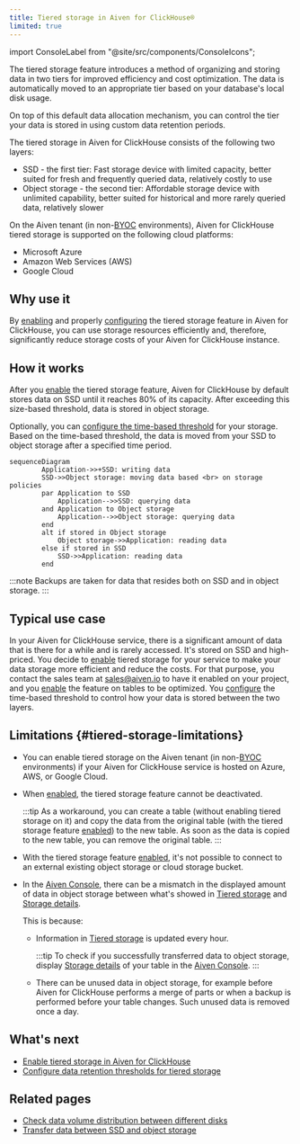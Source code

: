 ```yaml
---
title: Tiered storage in Aiven for ClickHouse®
limited: true
---
```


import ConsoleLabel from "@site/src/components/ConsoleIcons";

The tiered storage feature introduces a method of organizing and storing data in two tiers for improved efficiency and cost optimization. The data is automatically moved to an appropriate tier based on your database's local disk usage.

On top of this default data allocation mechanism, you can control the tier your
data is stored in using custom data retention periods.

The tiered storage in Aiven for ClickHouse consists of the following two
layers:

- SSD - the first tier: Fast storage device with limited capacity, better suited for fresh
  and frequently queried data, relatively costly to use
- Object storage - the second tier: Affordable storage device with unlimited capability,
  better suited for historical and more rarely queried data, relatively slower

On the Aiven tenant (in non-[BYOC](/docs/platform/concepts/byoc) environments), Aiven for
ClickHouse tiered storage is supported on the following cloud platforms:

- Microsoft Azure
- Amazon Web Services (AWS)
- Google Cloud

## Why use it

By
[enabling](/docs/products/clickhouse/howto/enable-tiered-storage) and properly
[configuring](/docs/products/clickhouse/howto/configure-tiered-storage) the tiered storage
feature in Aiven for ClickHouse, you can
use storage resources efficiently and, therefore, significantly reduce
storage costs of your Aiven for ClickHouse instance.

## How it works

After you
[enable](/docs/products/clickhouse/howto/enable-tiered-storage) the tiered storage feature,
Aiven for ClickHouse by default
stores data on SSD until it reaches 80% of its capacity. After exceeding
this size-based threshold, data is stored in object storage.

Optionally, you can
[configure the time-based threshold](/docs/products/clickhouse/howto/configure-tiered-storage)
for your storage. Based on the time-based threshold, the
data is moved from your SSD to object storage after a specified time
period.

```mermaid
sequenceDiagram
        Application->>+SSD: writing data
        SSD->>Object storage: moving data based <br> on storage policies
        par Application to SSD
            Application-->>SSD: querying data
        and Application to Object storage
            Application-->>Object storage: querying data
        end
        alt if stored in Object storage
            Object storage->>Application: reading data
        else if stored in SSD
            SSD->>Application: reading data
        end
```

:::note
Backups are taken for data that resides both on SSD and in object
storage.
:::

## Typical use case

In your Aiven for ClickHouse service, there is a significant amount of
data that is there for a while and is rarely accessed. It's stored
on SSD and high-priced. You decide to
[enable](/docs/products/clickhouse/howto/enable-tiered-storage) tiered storage for your
service to make your data storage
more efficient and reduce the costs. For that purpose, you contact the
sales team at [sales@aiven.io](mailto:sales@aiven.io) to have it enabled on your project,
and you
[enable](/docs/products/clickhouse/howto/enable-tiered-storage) the feature on tables to
be optimized. You
[configure](/docs/products/clickhouse/howto/configure-tiered-storage) the time-based
threshold to control how your data is stored
between the two layers.

## Limitations {#tiered-storage-limitations}

-   You can enable tiered storage on the Aiven tenant
    (in non-[BYOC](/docs/platform/concepts/byoc) environments) if your Aiven for
    ClickHouse service is hosted on Azure, AWS, or Google Cloud.
-   When
    [enabled](/docs/products/clickhouse/howto/enable-tiered-storage), the tiered storage
    feature cannot be deactivated.

    :::tip
    As a workaround, you can create a table (without enabling tiered
    storage on it) and copy the data from the original table (with the
    tiered storage feature
    [enabled](/docs/products/clickhouse/howto/enable-tiered-storage)) to the new table. As
    soon as the data is copied to the
    new table, you can remove the original table.
    :::

-   With the tiered storage feature
    [enabled](/docs/products/clickhouse/howto/enable-tiered-storage), it's not possible to
    connect to an external existing
    object storage or cloud storage bucket.

-   In the [Aiven Console](https://console.aiven.io/), there can be a mismatch in the
    displayed amount of data in object storage between what's showed in
    [Tiered storage](/docs/products/clickhouse/howto/list-tiered-storage#access-tiered-storage-details)
    and
    [Storage details](/docs/products/clickhouse/howto/list-tiered-storage#access-tiered-storage-details).

    This is because:

    - Information in
      [Tiered storage](/docs/products/clickhouse/howto/list-tiered-storage#access-tiered-storage-details)
      is updated every hour.

      :::tip
      To check if you successfully transferred data to object storage, display
      [Storage details](/docs/products/clickhouse/howto/list-tiered-storage#access-tiered-storage-details)
      of your table in the [Aiven Console](https://console.aiven.io/).
      :::

    - There can be unused data in object storage, for example before Aiven for ClickHouse
      performs a merge of parts or when a backup is performed before your table changes.
      Such unused data is removed once a day.

## What's next

-   [Enable tiered storage in Aiven for ClickHouse](/docs/products/clickhouse/howto/enable-tiered-storage)
-   [Configure data retention thresholds for tiered storage](/docs/products/clickhouse/howto/configure-tiered-storage)

## Related pages

-   [Check data volume distribution between different disks](/docs/products/clickhouse/howto/check-data-tiered-storage)
-   [Transfer data between SSD and object storage](/docs/products/clickhouse/howto/transfer-data-tiered-storage)
